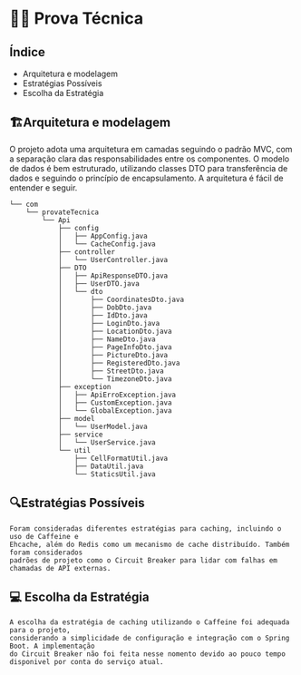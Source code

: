#  👨‍💻 Prova Técnica 

## Índice
-  <a>Arquitetura e modelagem </a>
-  <a>Estratégias Possíveis </a>
-  <a>Escolha da Estratégia </a>

## 🏗️Arquitetura e modelagem 

O projeto adota uma arquitetura em camadas seguindo o padrão MVC, com a separação clara das 
responsabilidades entre os componentes. O modelo de dados é bem estruturado, utilizando 
classes DTO para transferência de dados e seguindo o princípio de encapsulamento. 
A arquitetura é fácil de entender e seguir.
```
└── com
    └── provateTecnica
        └── Api
            ├── config
            │   ├── AppConfig.java
            │   └── CacheConfig.java
            ├── controller
            │   └── UserController.java
            ├── DTO
            │   ├── ApiResponseDTO.java
            │   ├── UserDTO.java
            │   └── dto
            │       ├── CoordinatesDto.java
            │       ├── DobDto.java
            │       ├── IdDto.java
            │       ├── LoginDto.java 
            │       ├── LocationDto.java 
            │       ├── NameDto.java 
            │       ├── PageInfoDto.java 
            │       ├── PictureDto.java 
            │       ├── RegisteredDto.java 
            │       ├── StreetDto.java 
            │       └── TimezoneDto.java 
            ├── exception
            │   ├── ApiErroException.java
            │   ├── CustomException.java
            │   └── GlobalException.java
            ├── model
            │   └── UserModel.java
            ├── service
            │   └── UserService.java
            └── util
                ├── CellFormatUtil.java
                ├── DataUtil.java
                └── StaticsUtil.java
```

## 🔍Estratégias Possíveis 
    Foram consideradas diferentes estratégias para caching, incluindo o uso de Caffeine e 
    Ehcache, além do Redis como um mecanismo de cache distribuído. Também foram considerados 
    padrões de projeto como o Circuit Breaker para lidar com falhas em chamadas de API externas.

##   💻  Escolha da Estratégia 
    A escolha da estratégia de caching utilizando o Caffeine foi adequada para o projeto, 
    considerando a simplicidade de configuração e integração com o Spring Boot. A implementação 
    do Circuit Breaker não foi feita nesse nomento devido ao pouco tempo disponivel por conta do serviço atual.
